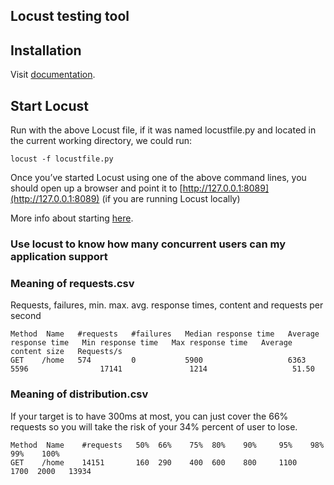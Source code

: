 ## Locust testing tool

## Installation

Visit [documentation](http://docs.locust.io/en/latest/installation.html).

## Start Locust

Run with the above Locust file, if it was named locustfile.py and located in the current working directory, we could run: 

    locust -f locustfile.py
    
Once you’ve started Locust using one of the above command lines, you should open up a browser and point it to [http://127.0.0.1:8089](http://127.0.0.1:8089) (if you are running Locust locally)

More info about starting [here](http://docs.locust.io/en/latest/quickstart.html).

### Use locust to know how many concurrent users can my application support

### Meaning of requests.csv

Requests, failures, min. max. avg. response times, content and requests per second

```
Method  Name   #requests   #failures   Median response time   Average response time   Min response time   Max response time   Average content size   Requests/s
GET    /home   574         0           5900                   6363                    5596                17141               1214                   51.50
```

### Meaning of distribution.csv

If your target is to have 300ms at most, you can just cover the 66% requests so you will take the risk of your 34% percent of user to lose.

```
Method  Name    #requests   50%  66%    75%  80%    90%     95%    98%   99%    100%
GET    /home    14151       160  290    400  600    800     1100   1700  2000   13934
```
